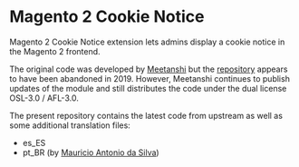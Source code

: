 # Magento 2 Cookie Notice

Magento 2 Cookie Notice extension lets admins display a cookie notice in the Magento 2 frontend.

The original code was developed by [Meetanshi][] but the [repository][] appears to have been abandoned in 2019. However,
Meetanshi continues to publish updates of the module and still distributes the code under the dual license OSL-3.0 /
AFL-3.0.

The present repository contains the latest code from upstream as well as some additional translation files:
- es_ES
- pt_BR (by [Mauricio Antonio da Silva](https://github.com/MeetanshiInc/Magento-2-Cookie-Notice/pull/3))

[Meetanshi]: https://meetanshi.com/magento-2-cookie-notice.html
[repository]: https://github.com/MeetanshiInc/Magento-2-Cookie-Notice

